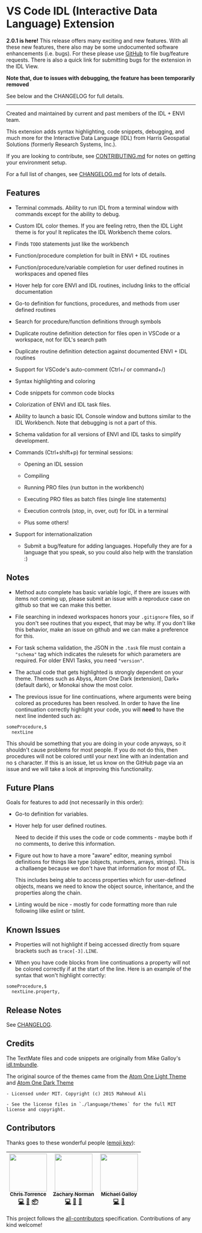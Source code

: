 # VS Code IDL (Interactive Data Language) Extension

**2.0.1 is here!** This release offers many exciting and new features. With all these new features, there also may be some undocumented software enhancements (i.e. bugs). For these please use [GitHub](https://github.com/chris-torrence/vscode-idl) to file bug/feature requests. There is also a quick link for submitting bugs for the extension in the IDL View.

**Note that, due to issues with debugging, the feature has been temporarily removed**

See below and the CHANGELOG for full details.

---

Created and maintained by current and past members of the IDL + ENVI team.

This extension adds syntax highlighting, code snippets, debugging, and much more for the Interactive Data Language (IDL) from Harris Geospatial Solutions (formerly Research Systems, Inc.).

If you are looking to contribute, see [CONTRIBUTING.md](./CONTRIBUTING.md) for notes on getting your environment setup.

For a full list of changes, see [CHANGELOG.md](./CHANGELOG.md) for lots of details.

## Features

* Terminal commads. Ability to run IDL from a terminal window with commands except for the ability to debug.

* Custom IDL color themes. If you are feeling retro, then the IDL Light theme is for you! It replicates the IDL Workbench theme colors.

* Finds `TODO` statements just like the workbench

* Function/procedure completion for built in ENVI + IDL routines

* Function/procedure/variable completion for user defined routines in workspaces and opened files

* Hover help for core ENVI and IDL routines, includng links to the official documentation

* Go-to definition for functions, procedures, and methods from user defined routines

* Search for procedure/function definitions through symbols

* Duplicate routine definition detection for files open in VSCode or a workspace, not for IDL's search path

* Duplicate routine definition detection against documented ENVI + IDL routines

* Support for VSCode's auto-comment (Ctrl+/ or command+/)

* Syntax highlighting and coloring

* Code snippets for common code blocks

* Colorization of ENVI and IDL task files.

* Ability to launch a basic IDL Console window and buttons similar to the IDL Workbench. Note that debugging is not a part of this.

* Schema validation for all versions of ENVI and IDL tasks to simplify development.

* Commands (Ctrl+shift+p) for terminal sessions:

    - Opening an IDL session

    - Compiling

    - Running PRO files (run button in the workbench)

    - Executing PRO files as batch files (single line statements)

    - Execution controls (stop, in, over, out) for IDL in a terminal

    - Plus some others!

* Support for internationalization

    - Submit a bug/feature for adding languages. Hopefully they are for a language that you speak, so you could also help with the translation :)

## Notes

- Method auto complete has basic variable logic, if there are issues with items not coming up, please submit an issue with a reproduce case on github so that we can make this better.

- File searching in indexed workspaces honors your `.gitignore` files, so if you don't see routines that you expect, that may be why. If you don't like this behavior, make an issue on github and we can make a preference for this.

- For task schema validation, the JSON in the `.task` file must contain a `"schema"` tag which indicates the rulesets for which parameters are required. For older ENVI Tasks, you need `"version"`.

- The actual code that gets highlighted is strongly dependent on your theme. Themes such as Abyss, Atom One Dark (extension), Dark+ (default dark), or Monokai show the most color. 

- The previous issue for line continuations, where arguments were being colored as procedures has been resolved. In order to have the line continuation correctly highlight your code, you will **need** to have the next line indented such as:

```idl
someProcedure,$
  nextLine
```

This should be something that you are doing in your code anyways, so it shouldn't cause problems for most people. If you do not do this, then procedures will not be colored until your next line with an indentation and no `$` character. If this is an issue, let us know on the GitHub page via an issue and we will take a look at improving this functionality.

## Future Plans

Goals for features to add (not necessarily in this order):

- Go-to definition for variables.

- Hover help for user defined routines.

    Need to decide if this uses the code or code comments - maybe both if no comments, to derive this information.

- Figure out how to have a more "aware" editor, meaning symbol definitions for things like type (objects, numbers, arrays, strings). This is a challaenge because we don't have that information for most of IDL.

    This includes being able to access properties which for user-defined objects, means we need to know the object source, inheritance, and the properties along the chain.

- Linting would be nice - mostly for code formatting more than rule following lilke eslint or tslint.



## Known Issues

- Properties will not highlight if being accessed directly from square brackets such as `trace[-3].LINE`. 

- When you have code blocks from line continuations a property will not be colored correctly if at the start of the line. Here is an example of the syntax that won't highlight correctly:

```idl
someProcedure,$
  nextLine.property,
```

## Release Notes

See [CHANGELOG](CHANGELOG.md).

## Credits

The TextMate files and code snippets are originally from Mike Galloy's [idl.tmbundle](https://github.com/mgalloy/idl.tmbundle).

The original source of the themes came from the [Atom One Light Theme](https://github.com/akamud/vscode-theme-onedark) and [Atom One Dark Theme](https://github.com/akamud/vscode-theme-onelight)

    - Licensed under MIT. Copyright (c) 2015 Mahmoud Ali

    - See the license files in `./language/themes` for the full MIT license and copyright.

## Contributors

Thanks goes to these wonderful people ([emoji key](https://github.com/kentcdodds/all-contributors#emoji-key)):

<!-- ALL-CONTRIBUTORS-LIST:START - Do not remove or modify this section -->
<!-- prettier-ignore -->
| [<img src="https://avatars3.githubusercontent.com/u/5461379?v=4" width="100px;"/><br /><sub><b>Chris Torrence</b></sub>](https://github.com/chris-torrence)<br />[💻](https://github.com/chris-torrence/vscode-idl/commits?author=chris-torrence "Code") [🎨](#design-chris-torrence "Design") [📦](#platform-chris-torrence "Packaging/porting to new platform") | [<img src="https://avatars1.githubusercontent.com/u/31664668?v=4" width="100px;"/><br /><sub><b>Zachary Norman</b></sub>](https://github.com/znorman-harris)<br />[💻](https://github.com/chris-torrence/vscode-idl/commits?author=znorman-harris "Code") [🎨](#design-znorman-harris "Design") [📖](https://github.com/chris-torrence/vscode-idl/commits?author=znorman-harris "Documentation") | [<img src="https://avatars2.githubusercontent.com/u/713524?v=4" width="100px;"/><br /><sub><b>Michael Galloy</b></sub>](http://michaelgalloy.com)<br />[💻](https://github.com/chris-torrence/vscode-idl/commits?author=mgalloy "Code") [🔌](#plugin-mgalloy "Plugin/utility libraries") |
| :---: | :---: | :---: |
<!-- ALL-CONTRIBUTORS-LIST:END -->

This project follows the [all-contributors](https://github.com/kentcdodds/all-contributors) specification. Contributions of any kind welcome!